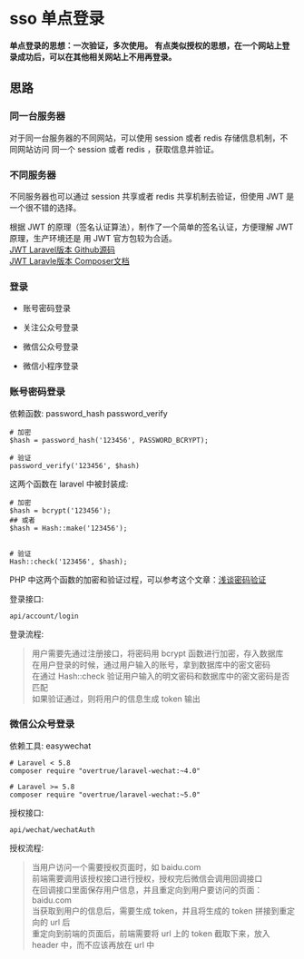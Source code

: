 # sso 单点登录

**单点登录的思想：一次验证，多次使用。**
**有点类似授权的思想，在一个网站上登录成功后，可以在其他相关网站上不用再登录。**

## 思路

### 同一台服务器

对于同一台服务器的不同网站，可以使用 session 或者 redis 存储信息机制，不同网站访问
同一个 session 或者 redis ，获取信息并验证。

### 不同服务器

不同服务器也可以通过 session 共享或者 redis 共享机制去验证，但使用 JWT 是一个很不错的选择。


根据 JWT 的原理（签名认证算法），制作了一个简单的签名认证，方便理解 JWT 原理，生产环境还是
用 JWT 官方包较为合适。   
[JWT Laravel版本 Github源码](https://github.com/tymondesigns/jwt-auth)   
[JWT Laravle版本 Composer文档](https://packagist.org/packages/tymon/jwt-auth)  

### 登录

- 账号密码登录

- 关注公众号登录

- 微信公众号登录

- 微信小程序登录

### 账号密码登录

依赖函数: password_hash  password_verify
```
# 加密
$hash = password_hash('123456', PASSWORD_BCRYPT);

# 验证
password_verify('123456', $hash)
```
这两个函数在 laravel 中被封装成: 
```
# 加密
$hash = bcrypt('123456');
## 或者
$hash = Hash::make('123456');


# 验证
Hash::check('123456', $hash);
``` 

PHP 中这两个函数的加密和验证过程，可以参考这个文章：[浅谈密码验证](https://github.com/mushanwb/casual_write/issues/19)

登录接口:
```
api/account/login
```
登录流程:
> 用户需要先通过注册接口，将密码用 bcrypt 函数进行加密，存入数据库   
> 在用户登录的时候，通过用户输入的账号，拿到数据库中的密文密码   
> 在通过 Hash::check 验证用户输入的明文密码和数据库中的密文密码是否匹配   
> 如果验证通过，则将用户的信息生成 token 输出

### 微信公众号登录

依赖工具: easywechat
```
# Laravel < 5.8
composer require "overtrue/laravel-wechat:~4.0"

# Laravel >= 5.8
composer require "overtrue/laravel-wechat:~5.0"
```

授权接口:
```
api/wechat/wechatAuth
```
授权流程:
> 当用户访问一个需要授权页面时，如 baidu.com   
> 前端需要调用该授权接口进行授权，授权完后微信会调用回调接口   
> 在回调接口里面保存用户信息，并且重定向到用户要访问的页面：baidu.com   
> 当获取到用户的信息后，需要生成 token，并且将生成的 token 拼接到重定向的 url 后   
> 重定向到前端的页面后，前端需要将 url 上的 token 截取下来，放入 header 中，而不应该再放在 url 中 

